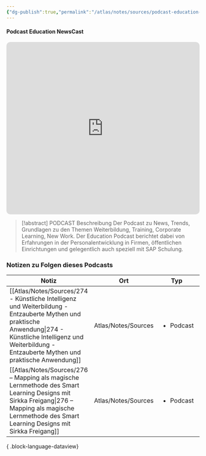 ```yaml
---
{"dg-publish":true,"permalink":"/atlas/notes/sources/podcast-education-news-cast/","tags":["class/sourceNote","subclass/podcast"],"noteIcon":""}
---
```



#### Podcast Education NewsCast 

<iframe allow="autoplay *; encrypted-media *; fullscreen *; clipboard-write" frameborder="0" height="450" style="width:100%;max-width:660px;overflow:hidden;border-radius:10px;" sandbox="allow-forms allow-popups allow-same-origin allow-scripts allow-storage-access-by-user-activation allow-top-navigation-by-user-activation" src="https://embed.podcasts.apple.com/de/podcast/education-newscast/id1352307529"></iframe>


> [!abstract] PODCAST Beschreibung
> Der Podcast zu News, Trends, Grundlagen zu den Themen Weiterbildung, Training, Corporate Learning, New Work. Der Education Podcast berichtet dabei von Erfahrungen in der Personalentwicklung in Firmen, öffentlichen Einrichtungen und gelegentlich auch speziell mit SAP Schulung.

### Notizen zu Folgen dieses Podcasts
| Notiz                                                                                                                                                                                                                 | Ort                 | Typ                       | Veröffentlicht |
| --------------------------------------------------------------------------------------------------------------------------------------------------------------------------------------------------------------------- | ------------------- | ------------------------- | -------------- |
| [[Atlas/Notes/Sources/274 - Künstliche Intelligenz und Weiterbildung - Entzauberte Mythen und praktische Anwendung\|274 - Künstliche Intelligenz und Weiterbildung - Entzauberte Mythen und praktische Anwendung]] | Atlas/Notes/Sources | <ul><li>Podcast</li></ul> | true           |
| [[Atlas/Notes/Sources/276 – Mapping als magische Lernmethode des Smart Learning Designs mit Sirkka Freigang\|276 – Mapping als magische Lernmethode des Smart Learning Designs mit Sirkka Freigang]]               | Atlas/Notes/Sources | <ul><li>Podcast</li></ul> | true           |

{ .block-language-dataview}


